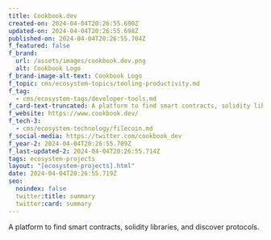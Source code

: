 ```yaml
---
title: Cookbook.dev
created-on: 2024-04-04T20:26:55.690Z
updated-on: 2024-04-04T20:26:55.698Z
published-on: 2024-04-04T20:26:55.704Z
f_featured: false
f_brand:
  url: /assets/images/cookbook.dev.png
  alt: Cookbook Logo
f_brand-image-alt-text: Cookbook Logo
f_topic: cms/ecosystem-topics/tooling-productivity.md
f_tag:
  - cms/ecosystem-tags/developer-tools.md
f_card-text-truncated: A platform to find smart contracts, solidity libraries, and discover protocols.
f_website: https://www.cookbook.dev/
f_tech-3:
  - cms/ecosystem-technology/filecoin.md
f_social-media: https://twitter.com/cookbook_dev
f_year-2: 2024-04-04T20:26:55.709Z
f_last-updated-2: 2024-04-04T20:26:55.714Z
tags: ecosystem-projects
layout: "[ecosystem-projects].html"
date: 2024-04-04T20:26:55.719Z
seo:
  noindex: false
  twitter:title: summary
  twitter:card: summary
---
```

A platform to find smart contracts, solidity libraries, and discover protocols.